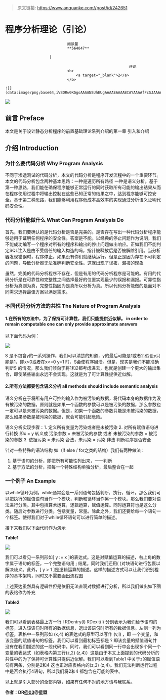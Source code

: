> 原文链接: https://www.anquanke.com//post/id/242651 


# 程序分析理论（引论）


                                阅读量   
                                **564047**
                            
                        |
                        
                                                            评论
                                <b>
                                    <a target="_blank">2</a>
                                </b>
                                                                                                                                    ![](data:image/png;base64,iVBORw0KGgoAAAANSUhEUgAAAAEAAAABCAYAAAAfFcSJAAAAAXNSR0IArs4c6QAAAARnQU1BAACxjwv8YQUAAAAJcEhZcwAADsQAAA7EAZUrDhsAAAANSURBVBhXYzh8+PB/AAffA0nNPuCLAAAAAElFTkSuQmCC)
                                                                                            



[![](https://p1.ssl.qhimg.com/t010954cc7a0870a944.jpg)](https://p1.ssl.qhimg.com/t010954cc7a0870a944.jpg)



## 前言 Preface

本文是关于设计静态分析程序的前置基础理论系列介绍的第一章 引入和介绍



## 介绍 Introduction

### <a class="reference-link" name="%E4%B8%BA%E4%BB%80%E4%B9%88%E8%A6%81%E4%BB%A3%E7%A0%81%E5%88%86%E6%9E%90%20Why%20Program%20Analysis"></a>为什么要代码分析 Why Program Analysis

不同于渗透测试的代码分析，本文的代码分析是程序开发流程中的一个重要环节。本文的代码分析包含两种基本思路：一种是遍历所有路径 一种是语义分析。基于第一种思路，我们能在确保程序能够正常运行的同时获取所有可能的输出结果从而在程序使用过程中将输出控制在这些已知正常的结果之中，达到程序能够可控安全。基于第二种思路，我们能够利用程序低成本高效率的实现通过分析语义证明代码安全性。

### <a class="reference-link" name="%E4%BB%A3%E7%A0%81%E5%88%86%E6%9E%90%E8%83%BD%E5%81%9A%E4%BB%80%E4%B9%88%20What%20Can%20Program%20Analysis%20Do"></a>代码分析能做什么 What Can Program Analysis Do

首先，我们要确认的是代码分析是否是完美的。是否存在写出一种代码分析程序能够适用于证明任何程序的安全性。答案是不能。以经典的停止问题作为说明，我们不能成功编写一个程序对所有的程序和输出的停止问题做出响应。正如我们不能判定SQL注入是由不受信任的输入构造的吗，指针被释放后是否被解除引用。当分析器发现错误时，程序停止，如果没有你们就继续运行。但是正是因为存在不可判定的问题，导致分析器无法准确判断安全性。这就出现了误报，漏报的现象

虽然，完美的代码分析程序不存在，但是有用的代码分析程序是可能的。有用的代码分析是在可靠性和完整性之间选择最好的位置实现最少的误报和漏报。可靠性指分析为真则为真，完整性指因为是真所以分析为真。所以代码分析能做的是面对不同需求选择最佳方案以满足需求。

### <a class="reference-link" name="%E4%B8%8D%E5%90%8C%E4%BB%A3%E7%A0%81%E5%88%86%E6%9E%90%E6%96%B9%E6%B3%95%E7%9A%84%E5%85%B1%E6%80%A7%20The%20Nature%20of%20Program%20Analysis"></a>不同代码分析方法的共性 The Nature of Program Analysis

#### <a class="reference-link" name="1.%E5%9C%A8%E6%89%80%E6%9C%89%E7%9A%84%E6%96%B9%E6%B3%95%E4%B8%AD%EF%BC%8C%E4%B8%BA%E4%BA%86%E4%BF%9D%E6%8C%81%E5%8F%AF%E8%AE%A1%E7%AE%97%E6%80%A7%EF%BC%8C%E6%88%91%E4%BB%AC%E5%8F%AA%E8%83%BD%E6%8F%90%E4%BE%9B%E8%BF%91%E4%BC%BC%E8%A7%A3%E3%80%82%20in%20order%20to%20remain%20computable%20one%20can%20only%20provide%20approximate%20answers"></a>1.在所有的方法中，为了保持可计算性，我们只能提供近似解。 in order to remain computable one can only provide approximate answers

以下面代码为例：

[![](https://p1.ssl.qhimg.com/t0143a4cb3d8a8e9a33.png)](https://p1.ssl.qhimg.com/t0143a4cb3d8a8e9a33.png)

S 是不包含y的一系列操作，我们可以清楚的知道，y的最后可能是1或者2.假设y只能是1，即x&gt;0或者在x&lt;=0 y=1 时，S会使程序崩溃。但是，现实是我们不能准确判断S 的情况，那么我们倾向于将1和2都考虑进去，也就是创建一个更大的输出集合，即使某些输出永远不会实现。这就是为了可计算性提供近似解。

#### <a class="reference-link" name="2.%E6%89%80%E6%9C%89%E6%96%B9%E6%B3%95%E9%83%BD%E8%A6%81%E5%8C%85%E5%90%AB%E8%AF%AD%E4%B9%89%E5%88%86%E6%9E%90%20all%20methods%20should%20include%20semantic%20analysis"></a>2.所有方法都要包含语义分析 all methods should include semantic analysis

语义分析在于将所有用户可控的输入作为被污染的数据，将代码本身的数据作为没有被污染的数据。原则就是如果一个函数的参数可以是被污染的数据，那么参数也一定可以是未被污染的数据。但是，如果一个函数的参数只能是未被污染的数据，那么如果参数是被污染的数据，就会可能引起危险。

语义分析实现步骤：1. 定义所有变量为污染或者是未被污染 2. 对所有赋值语句进行转换 即x = y 转义成 污染参数 = 未被污染的参数 或者 未被污染的参数 = 被污染的参数 3. 依据污染 = 未污染 合法，未污染 = 污染 非法 判断程序是否安全

针对一些特殊的语法结构 如（if else / for之类的结构）我们有两种做法：
1. 基于语句的分析，即把所有可能性列出来，一一判断
1. 基于方法的分析，把每一个特殊结构单独分析，最后整合在一起
### <a class="reference-link" name="%E4%B8%80%E4%B8%AA%E4%BE%8B%E5%AD%90%20An%20Example"></a>一个例子 An Example

以while循环为例。while通常会是一系列语句包括判断，执行，循环。那么我们可以把执行的赋值语句当作一个模块，判断和循环当作另一个模块。那么我们要对语法进行分类。其中包括算术运算，逻辑运算，赋值运算。同时运算符也是这么分类。随后对参数进行分类。包括变量，常量。除此之外，我们还要给每一个语句一个标签。使得我们对于while循环语句可以进行简单的描述。

接下来我们以下面代码作为演示

**Table1**

[![](https://p2.ssl.qhimg.com/t010e3b89748d3cb26c.png)](https://p2.ssl.qhimg.com/t010e3b89748d3cb26c.png)

我们可以看见一系列形如[ y := x ]的表达式。这是对赋值运算的描述，右上角的数字属于语句的标签。一个完整语句用 ; 结尾。同时我们还用( )对块语句进行包裹以解决歧义。此外，[ y &gt; 1 ]是逻辑运算的描述。这样的描述方式可以让我们识别程序的基本架构，同时又不需要画出流程图

上述表达虽然具有逻辑性但是依旧无法直观对数据进行分析，所以我们做出如下图的表格作为补充

**Table2**

[![](https://p2.ssl.qhimg.com/t019737647ab846a8ff.png)](https://p2.ssl.qhimg.com/t019737647ab846a8ff.png)

我们可以看到表格最上方一行 l RDentry(l) RDexit(l) 分别表示为我们给予语句的标签，进入该语句时所有的数据信息，退出该语句时所有的数据信息。左侧一列为标签，表格中一系列形如 (x,4) 的表达式的原型可以写作 (v,l) ，即 一个变量，和该变量的赋值语句的标签。我们可以看到最初标签都是 ? 即该变量的赋值语句并没有在我们描述的这一段代码中。同时，我们可以看到同一行中会出现多个同一个变量的表达式（如表格内第三行(z,2) (z,4)）这是由于本文上面提到的代码分析的共性中的为了保持可计算性只提供近似解。我们可以看到Table1 中关于z的赋值语句有两条，分别是2和4 这也正对应表格内的(z,2) (z,4)。我们无法判断运行过程中是否会执行4语句，所以我们将2和4 都包含在可能的表中。

以上就是引入部分的全部内容，如果有任何不对的地方请与我联系。

**作者：DR[@03](https://github.com/03)@星盟**
